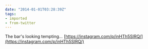 ```yaml
---
date: "2014-01-01T03:28:39Z"
tags:
- imported
- from-twitter
---
```

The bar's looking tempting… [https://instagram.com/p/inHTh5SIRQ/](https://instagram.com/p/inHTh5SIRQ/)
